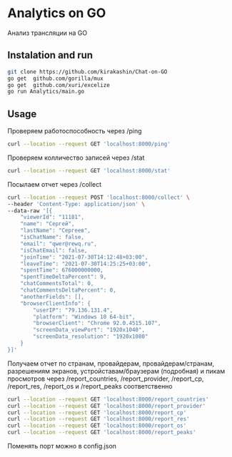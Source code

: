 # Analytics on GO

Анализ трансляции на GO 

## Instalation and run

```bash
git clone https://github.com/kirakashin/Chat-on-GO
go get 	github.com/gorilla/mux
go get	github.com/xuri/excelize
go run Analytics/main.go
```

## Usage

Проверяем работоспособность через /ping
```bash
curl --location --request GET 'localhost:8000/ping'
```

Проверяем колличество записей через /stat
```bash
curl --location --request GET 'localhost:8000/stat'
```

Посылаем отчет через /collect
```bash
curl --location --request POST 'localhost:8000/collect' \
--header 'Content-Type: application/json' \
--data-raw '[{
    "viewerId": "11181",
    "name": "Сергей",
    "lastName": "Сергеев",
    "isChatName": false,
    "email": "qwer@rewq.ru",
    "isChatEmail": false,
    "joinTime": "2021-07-30T14:12:48+03:00",
    "leaveTime": "2021-07-30T14:25:25+03:00",
    "spentTime": 676000000000,
    "spentTimeDeltaPercent": 9,
    "chatCommentsTotal": 0,
    "chatCommentsDeltaPercent": 0,
    "anotherFields": [],
    "browserClientInfo": {
        "userIP": "79.136.131.4",
        "platform": "Windows 10 64-bit",
        "browserClient": "Chrome 92.0.4515.107",
        "screenData_viewPort": "1920x1040",
        "screenData_resolution": "1920x1080"
    }
}]'
```

Получаем отчет по странам, провайдерам, провайдерам/странам, разрешениям экранов, устройставам/браузерам (подробная) и пикам просмотров через /report_countries, /report_provider, /report_cp, /report_res, /report_os и /report_peaks соответственно
```bash
curl --location --request GET 'localhost:8000/report_countries'
curl --location --request GET 'localhost:8000/report_provider'
curl --location --request GET 'localhost:8000/report_cp'
curl --location --request GET 'localhost:8000/report_res'
curl --location --request GET 'localhost:8000/report_os'
curl --location --request GET 'localhost:8000/report_peaks'
```

Поменять порт можно в config.json